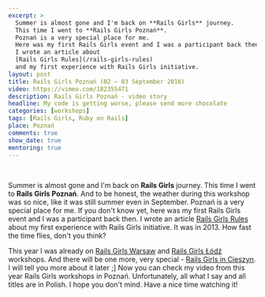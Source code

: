 ```yaml
---
excerpt: >
  Summer is almost gone and I'm back on **Rails Girls** journey.
  This time I went to **Rails Girls Poznań**.
  Poznań is a very special place for me.
  Here was my first Rails Girls event and I was a participant back then.
  I wrote an article about
  [Rails Girls Rules](/rails-girls-rules)
  and my first experience with Rails Girls initiative.
layout: post
title: Rails Girls Poznań (02 – 03 September 2016)
video: https://vimeo.com/182355471
description: Rails Girls Poznań - video story
headline: My code is getting worse, please send more chocolate
categories: [workshops]
tags: [Rails Girls, Ruby on Rails]
place: Poznań
comments: true
show_date: true
mentoring: true
---
```


<br>

Summer is almost gone and I'm back on **Rails Girls** journey. This time I went to **Rails Girls Poznań**. And to be honest, the weather during this workshop was so nice, like it was still summer even in September. Poznań is a very special place for me. If you don't know yet, here was my first Rails Girls event and I was a participant back then. I wrote an article [Rails Girls Rules]({{site.baseurl}}/rails-girls-rules "Rails Girls Poznań - Me as a participant") about my first experience with Rails Girls initiative. It was in 2013. How fast the time flies, don't you think?

This year I was already on [Rails Girls Warsaw]({{site.baseurl}}/rails-girls-warsaw-2016 "Rails Girls Warsaw - video story") and [Rails Girls Łódź]({{site.baseurl}}/rails-girls-lodz "Rails Girls Łódź - video story") workshops. And there will be one more, very special - [Rails Girls in Cieszyn]({{site.baseurl}}/rails-girls-cieszyn "Rails Girls Cieszyn"). I will tell you more about it later ;] Now you can check my video from this year Rails Girls workshops in Poznań. Unfortunately, all what I say and all titles are in Polish. I hope you don't mind. Have a nice time watching it!

